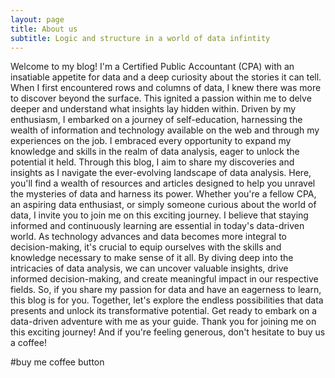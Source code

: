 ```yaml
---
layout: page
title: About us
subtitle: Logic and structure in a world of data infintity
---
```


Welcome to my blog! I'm a Certified Public Accountant (CPA) with an insatiable appetite for data and a deep curiosity about the stories it can tell. When I first encountered rows and columns of data, I knew there was more to discover beyond the surface. This ignited a passion within me to delve deeper and understand what insights lay hidden within.
Driven by my enthusiasm, I embarked on a journey of self-education, harnessing the wealth of information and technology available on the web and through my experiences on the job. I embraced every opportunity to expand my knowledge and skills in the realm of data analysis, eager to unlock the potential it held.
Through this blog, I aim to share my discoveries and insights as I navigate the ever-evolving landscape of data analysis. Here, you'll find a wealth of resources and articles designed to help you unravel the mysteries of data and harness its power. Whether you're a fellow CPA, an aspiring data enthusiast, or simply someone curious about the world of data, I invite you to join me on this exciting journey.
I believe that staying informed and continuously learning are essential in today's data-driven world. As technology advances and data becomes more integral to decision-making, it's crucial to equip ourselves with the skills and knowledge necessary to make sense of it all. By diving deep into the intricacies of data analysis, we can uncover valuable insights, drive informed decision-making, and create meaningful impact in our respective fields.
So, if you share my passion for data and have an eagerness to learn, this blog is for you. Together, let's explore the endless possibilities that data presents and unlock its transformative potential. Get ready to embark on a data-driven adventure with me as your guide.
Thank you for joining me on this exciting journey!
And if you're feeling generous, don't hesitate to buy us a coffee!

 #buy me coffee button
<script type="text/javascript" src="https://cdnjs.buymeacoffee.com/1.0.0/button.prod.min.js" data-name="bmc-button" data-slug="pandaudit" data-color="#FFDD00" data-emoji=""  data-font="Cookie" data-text="Buy me a coffee" data-outline-color="#000000" data-font-color="#000000" data-coffee-color="#ffffff" ></script>
